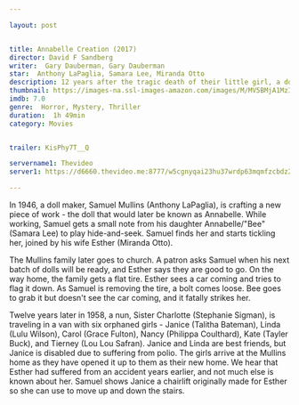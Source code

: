```yaml
---

layout: post


title: Annabelle Creation (2017)
director: David F Sandberg
writer:  Gary Dauberman, Gary Dauberman
star:  Anthony LaPaglia, Samara Lee, Miranda Otto
description: 12 years after the tragic death of their little girl, a dollmaker and his wife welcome a nun and several girls from a shuttered orphanage into their home, where they soon become the target of the dollmaker's possessed creation, Annabelle.
thumbnail: https://images-na.ssl-images-amazon.com/images/M/MV5BMjA1MzIwMjMxNF5BMl5BanBnXkFtZTgwMDQ3NTc2MjI@._V1_QL50_SY1000_CR0,0,674,1000_AL_.jpg
imdb: 7.0
genre:  Horror, Mystery, Thriller
duration:  1h 49min
category: Movies


trailer: KisPhy7T__Q

servername1: Thevideo
server1: https://d6660.thevideo.me:8777/w5cgnyqai23hu37wrdp63mqmfzcbdz25dxayv4wynops7dsccpk5fmwiy5g5fkoikatyt655carqd5nyz7mj2dumu3vqcobhgsrbhsmzjmfm4drz5i2bgotida7y6specgo27uzh3zpjjfbwbakpnnv66255qoirhckcpdq44p3rmsxhfzbrwqlwo5yeubsbgkv4ziwuxaozqiy3wxtwimtnjd7fag4hcvnx2o7rdgbihcaydr5dgvhfhjdv7vltrlycmq4v5acyx2dvdxj7uth4jsxq/v.mp4?direct=false&ua=1&vt=oosljbqitmewixrlfgp4agu6am6mkh3kj3tvsdvabapjgukuyxgpfpk5nlip3d6p3gq7poalcx6m3ibigz2wbouyqxcyxn7eot2v2fano4tboikny7et6mife3hd2oesewelg2ninvc2jgpaljpvce6566grtdoi6jgwopovfjuqy7tsjpoh5pwd42op55njlvzah7ep5diqxobm2k7dmsfgugjhmbjfouc2f6bqkyjgi7bqv56q6pe5ekyozbtvxlo6kczg4ycducdetsenuqcocy

---
```

In 1946, a doll maker, Samuel Mullins (Anthony LaPaglia), is crafting a new piece of work - the doll that would later be known as Annabelle. While working, Samuel gets a small note from his daughter Annabelle/"Bee" (Samara Lee) to play hide-and-seek. Samuel finds her and starts tickling her, joined by his wife Esther (Miranda Otto).

The Mullins family later goes to church. A patron asks Samuel when his next batch of dolls will be ready, and Esther says they are good to go. On the way home, the family gets a flat tire. Esther sees a car coming and tries to flag it down. As Samuel is removing the tire, a bolt comes loose. Bee goes to grab it but doesn't see the car coming, and it fatally strikes her.

Twelve years later in 1958, a nun, Sister Charlotte (Stephanie Sigman), is traveling in a van with six orphaned girls - Janice (Talitha Bateman), Linda (Lulu Wilson), Carol (Grace Fulton), Nancy (Philippa Coulthard), Kate (Tayler Buck), and Tierney (Lou Lou Safran). Janice and Linda are best friends, but Janice is disabled due to suffering from polio. The girls arrive at the Mullins home as they have opened it up to them as their new home. We hear that Esther had suffered from an accident years earlier, and not much else is known about her. Samuel shows Janice a chairlift originally made for Esther so she can use to move up and down the stairs.
